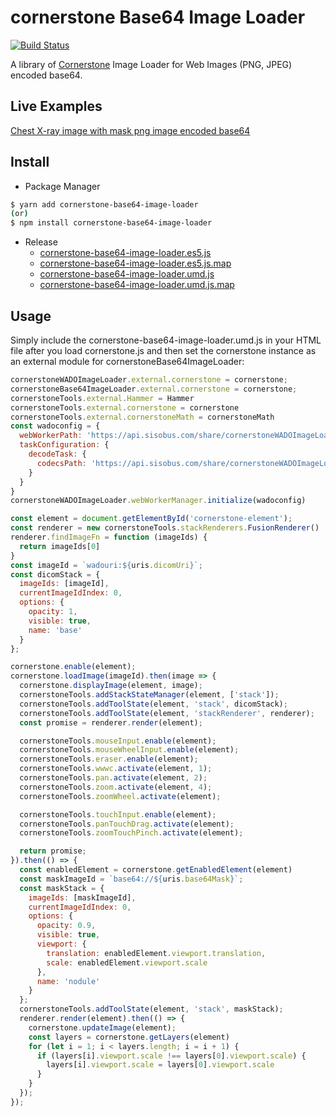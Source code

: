 # cornerstone Base64 Image Loader
[![Build Status](https://travis-ci.org/sisobus/cornerstoneBase64ImageLoader.svg?branch=master)](https://travis-ci.org/sisobus/cornerstoneBase64ImageLoader)

A library of [Cornerstone](https://github.com/cornerstonejs/cornerstone) Image Loader for Web Images (PNG, JPEG) encoded base64.


## Live Examples

[Chest X-ray image with mask png image encoded base64](https://examples.sisobus.com/cornerstone-base64-image-loader/)


## Install

* Package Manager

```sh
$ yarn add cornerstone-base64-image-loader
(or)
$ npm install cornerstone-base64-image-loader
```

* Release
  * [cornerstone-base64-image-loader.es5.js](https://github.com/sisobus/cornerstoneBase64ImageLoader/releases/download/0.0.1/cornerstone-base64-image-loader.es5.js)
  * [cornerstone-base64-image-loader.es5.js.map](https://github.com/sisobus/cornerstoneBase64ImageLoader/releases/download/0.0.1/cornerstone-base64-image-loader.es5.js.map)
  * [cornerstone-base64-image-loader.umd.js](https://github.com/sisobus/cornerstoneBase64ImageLoader/releases/download/0.0.1/cornerstone-base64-image-loader.umd.js)
  * [cornerstone-base64-image-loader.umd.js.map](https://github.com/sisobus/cornerstoneBase64ImageLoader/releases/download/0.0.1/cornerstone-base64-image-loader.umd.js.map)

## Usage

Simply include the cornerstone-base64-image-loader.umd.js in your HTML file after you load cornerstone.js and then set the cornerstone instance as an external module for cornerstoneBase64ImageLoader:

```javascript
cornerstoneWADOImageLoader.external.cornerstone = cornerstone;
cornerstoneBase64ImageLoader.external.cornerstone = cornerstone;
cornerstoneTools.external.Hammer = Hammer
cornerstoneTools.external.cornerstone = cornerstone
cornerstoneTools.external.cornerstoneMath = cornerstoneMath
const wadoconfig = {
  webWorkerPath: 'https://api.sisobus.com/share/cornerstoneWADOImageLoaderWebWorker.js',
  taskConfiguration: {
    decodeTask: {
      codecsPath: 'https://api.sisobus.com/share/cornerstoneWADOImageLoaderCodecs.js'
    }
  }
}
cornerstoneWADOImageLoader.webWorkerManager.initialize(wadoconfig)

const element = document.getElementById('cornerstone-element');
const renderer = new cornerstoneTools.stackRenderers.FusionRenderer()
renderer.findImageFn = function (imageIds) {
  return imageIds[0]
}
const imageId = `wadouri:${uris.dicomUri}`;
const dicomStack = {
  imageIds: [imageId],
  currentImageIdIndex: 0,
  options: {
    opacity: 1,
    visible: true,
    name: 'base'
  }
};

cornerstone.enable(element);
cornerstone.loadImage(imageId).then(image => {
  cornerstone.displayImage(element, image);
  cornerstoneTools.addStackStateManager(element, ['stack']);
  cornerstoneTools.addToolState(element, 'stack', dicomStack);
  cornerstoneTools.addToolState(element, 'stackRenderer', renderer);
  const promise = renderer.render(element);

  cornerstoneTools.mouseInput.enable(element);
  cornerstoneTools.mouseWheelInput.enable(element);
  cornerstoneTools.eraser.enable(element);
  cornerstoneTools.wwwc.activate(element, 1);
  cornerstoneTools.pan.activate(element, 2);
  cornerstoneTools.zoom.activate(element, 4);
  cornerstoneTools.zoomWheel.activate(element);

  cornerstoneTools.touchInput.enable(element);
  cornerstoneTools.panTouchDrag.activate(element);
  cornerstoneTools.zoomTouchPinch.activate(element);

  return promise;
}).then(() => {
  const enabledElement = cornerstone.getEnabledElement(element)
  const maskImageId = `base64://${uris.base64Mask}`;
  const maskStack = {
    imageIds: [maskImageId],
    currentImageIdIndex: 0,
    options: {
      opacity: 0.9,
      visible: true,
      viewport: {
        translation: enabledElement.viewport.translation,
        scale: enabledElement.viewport.scale
      },
      name: 'nodule'
    }
  };
  cornerstoneTools.addToolState(element, 'stack', maskStack);
  renderer.render(element).then(() => {
    cornerstone.updateImage(element);
    const layers = cornerstone.getLayers(element)
    for (let i = 1; i < layers.length; i = i + 1) {
      if (layers[i].viewport.scale !== layers[0].viewport.scale) {
        layers[i].viewport.scale = layers[0].viewport.scale
      }
    }
  });
});

```
